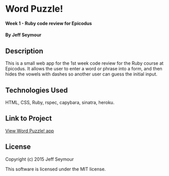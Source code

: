 # Word Puzzle!

#### Week 1 - Ruby code review for Epicodus

#### By Jeff Seymour

## Description
This is a small web app for the 1st week code review for the Ruby course at Epicodus. It allows the user to enter a word or phrase into a form, and then hides the vowels with dashes so another user can guess the initial input.

## Technologies Used
HTML, CSS, Ruby, rspec, capybara, sinatra, heroku.

## Link to Project
[View Word Puzzle! app](https://lit-refuge-6853.herokuapp.com/)

## License
Copyright (c) 2015 Jeff Seymour

This software is licensed under the MIT license.
